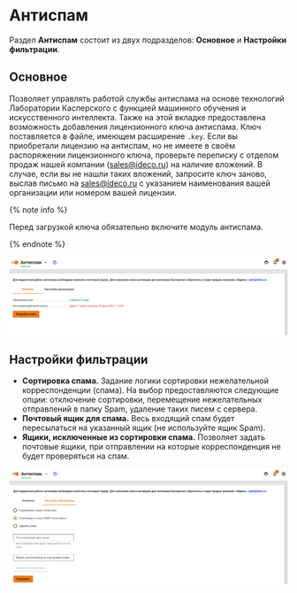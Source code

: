 # Антиспам

Раздел **Антиспам** состоит из двух подразделов: **Основное** и **Настройки фильтрации**.

## Основное

Позволяет управлять работой службы антиспама на основе технологий Лаборатории Касперского с функцией машинного обучения и искусственного интеллекта. Также на этой вкладке предоставлена возможность добавления лицензионного ключа антиспама. Ключ поставляется в файле, имеющем расширение `.key`. Если вы приобретали лицензию на антиспам, но не имеете в своём распоряжении лицензионного ключа, проверьте переписку с отделом продаж нашей компании (sales@ideco.ru) на наличие вложений. В случае, если вы не нашли таких вложений, запросите ключ заново, выслав письмо на sales@ideco.ru с указанием наименования вашей организации или номером вашей лицензии.

{% note info %}

Перед загрузкой ключа обязательно включите модуль антиспама.

{% endnote %}

![](../../../_images/antispam-key.png)

## Настройки фильтрации

* **Сортировка спама.** Задание логики сортировки нежелательной корреспонденции (спама). На выбор предоставляются следующие опции: отключение сортировки, перемещение нежелательных отправлений в папку Spam, удаление таких писем с сервера.
* **Почтовый ящик для спама.** Весь входящий спам будет пересылаться на указанный ящик (не используйте ящик Spam).
* **Ящики, исключенные из сортировки спама.** Позволяет задать почтовые ящики, при отправлении на которые корреспонденция не будет проверяться на спам.

![](../../../_images/antispam.png)

